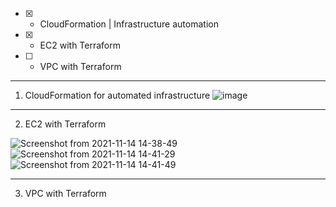- [x] - CloudFormation | Infrastructure automation
- [x] - EC2 with Terraform
- [ ] - VPC with Terraform
-------------------------
1. CloudFormation for automated infrastructure 
![image](https://user-images.githubusercontent.com/61839115/141657041-f65f87e9-26a6-4be4-9c61-41d57be8d26b.png)
------------------------------
2. EC2 with Terraform

![Screenshot from 2021-11-14 14-38-49](https://user-images.githubusercontent.com/61839115/141681497-6e7eabd3-25be-42e7-a508-6390af3f2e44.png)
![Screenshot from 2021-11-14 14-41-29](https://user-images.githubusercontent.com/61839115/141681498-5a670a8d-b7fc-4654-986c-2787bc442206.png)
![Screenshot from 2021-11-14 14-41-49](https://user-images.githubusercontent.com/61839115/141681499-7f941870-3273-4958-8e3e-c90a287f48fa.png)

------------------------------------
3. VPC with Terraform
